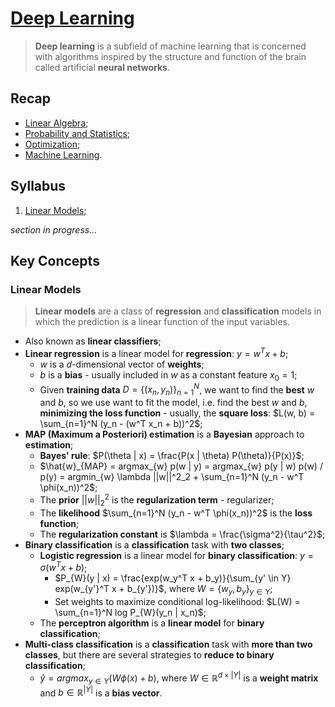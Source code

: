 # [Deep Learning](https://fenix.tecnico.ulisboa.pt/disciplinas/AP-Dei/2023-2024/1-semestre)

> **Deep learning** is a subfield of machine learning that is concerned with algorithms inspired by the structure and function of the brain called artificial **neural networks**.

## Recap

* [Linear Algebra](../../other-materials/linear-algebra.md);
* [Probability and Statistics](../../other-materials/probability-and-statistics.md);
* [Optimization](../../other-materials/optimization.md);
* [Machine Learning](../../other-materials/machine-learning.md).

## Syllabus

1. [Linear Models](./01-linear-models.md);

*section in progress...*

## Key Concepts

### Linear Models

> **Linear models** are a class of **regression** and **classification** models in which the prediction is a linear function of the input variables.

* Also known as **linear classifiers**;
* **Linear regression** is a linear model for **regression**: $y = w^T x + b$;
  * $w$ is a $d$-dimensional vector of **weights**;
  * $b$ is a **bias** - usually included in $w$ as a constant feature $x_0 = 1$;
  * Given **training data** $D = \{(x_n, y_n)\}_{n=1}^N$, we want to find the **best** $w$ and $b$, so we use want to fit the model, i.e. find the best $w$ and $b$, **minimizing the loss function** - usually, the **square loss**: $L(w, b) = \sum_{n=1}^N (y_n - (w^T x_n + b))^2$;
* **MAP (Maximum a Posteriori) estimation** is a **Bayesian** approach to **estimation**;
  * **Bayes' rule**: $P(\theta | x) = \frac{P(x | \theta) P(\theta)}{P(x)}$;
  * $\hat{w}_{MAP} = argmax_{w} p(w | y) = argmax_{w} p(y | w) p(w) / p(y) = argmin_{w} \lambda ||w||^2_2 + \sum_{n=1}^N (y_n - w^T \phi(x_n))^2$;
  * The **prior** $||w||^2_2$ is the **regularization term** - regularizer;
  * The **likelihood** $\sum_{n=1}^N (y_n - w^T \phi(x_n))^2$ is the **loss function**;
  * The **regularization constant** is $\lambda = \frac{\sigma^2}{\tau^2}$;
* **Binary classification** is a **classification** task with **two classes**;
  * **Logistic regression** is a linear model for **binary classification**: $y = \sigma(w^T x + b)$;
    * $P_{W}(y | x) = \frac{exp(w_y^T x + b_y)}{\sum_{y' \in Y} exp(w_{y'}^T x + b_{y'})}$, where $W = \{w_y, b_y\}_{y \in Y}$;
    * Set weights to maximize conditional log-likelihood: $L(W) = \sum_{n=1}^N log P_{W}(y_n | x_n)$;
  * The **perceptron algorithm** is a **linear model** for **binary classification**;
* **Multi-class classification** is a **classification** task with **more than two classes**, but there are several strategies to **reduce to binary classification**;
  * $\hat{y} = argmax_{y \in Y} (W \phi(x) + b)$, where $W \in \mathbb{R}^{d \times |Y|}$ is a **weight matrix** and $b \in \mathbb{R}^{|Y|}$ is a **bias vector**.